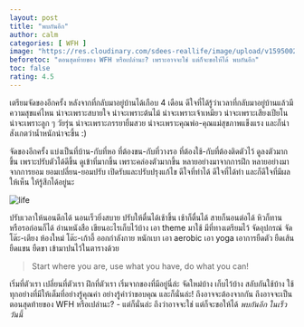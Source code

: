 ```yaml
---
layout: post
title: "พบกันอีก"
author: calm
categories: [ WFH ]
image: "https://res.cloudinary.com/sdees-reallife/image/upload/v1595002728/IMG_2675.jpg"
beforetoc: "ตอนสุดท้ายของ WFH หรือเปล่านะ? เพราะอาจจะใช่ แต่ก็จะขอให้ได้ พบกันอีก"
toc: false
rating: 4.5
---
```

เตรียมจัดของอีกครั้ง หลังจากที่กลับมาอยู่บ้านได้เกือบ 4 เดือน ดีใจที่ได้รู้ว่าเวลาที่กลับมาอยู่บ้านแล้วมีความสุขแค่ไหน น่าจะเพราะสบายใจ น่าจะเพราะต้นไม้ น่าจะเพราะเจ้าเหมียว น่าจะเพราะเสียงเปียโน น่าจะเพราะลูก ๆ วัยรุ่น น่าจะเพราะภรรยายิ้มสวย น่าจะเพราะคุณพ่อ-คุณแม่สุขภาพแข็งแรง และก็น่าสังเกตว่าน้ำหนักน่าจะขึ้น :)

จัดของอีกครั้ง แบ่งเป็นที่บ้าน-กับที่หอ ที่ต้องขน-กับที่วางรอ ที่ต้องใช้-กับที่ต้องติดตัวไว้ ดูลงตัวมากขึ้น เพราะปรับตัวได้ดีขึ้น ดูเข้าที่มากขึ้น เพราะคล่องตัวมากขึ้น หลายอย่างมาจากการฝึก หลายอย่างมาจากการยอม ยอมเปลี่ยน-ยอมปรับ เปิดรับและปรับปรุงแก้ไข ดีใจที่ทำได้ ดีใจที่ได้ทำ และก็ดีใจที่มีผลให้เห็น ให้รู้สึกได้อยู่นะ

![life](https://res.cloudinary.com/sdees-reallife/image/upload/v1595004482/IMG_20160426_153732.jpg)

ปรับเวลาให้นอนดึกได้ นอนเร็วยิ่งสบาย ปรับให้ตื่นได้เช้าขึ้น เช้าก็ตื่นได้ สายก็นอนต่อได้ หิวก็ทาน หรือรอก่อนก็ได้ อ่านหนังสือ เขียนอะไรเก็บไว้บ้าง เอา theme มาใช้ มีที่ทางเตรียมไว้ จัดอุปกรณ์ จัดโต๊ะ-เตียง ห้องใหม่ โต๊ะ-เก้าอี้ ออกกำลังกาย หนักเบา เอา aerobic เอา yoga เอาการยืดตัว ยืดเส้น ยืดแขน ยืดขา เข้ามาปนไว้ในตารางด้วย

> Start where you are, use what you have, do what you can!

เริ่มที่ตัวเรา เปลี่ยนที่ตัวเรา ฝึกที่ตัวเรา เริ่มจากของที่มีอยู่นี่ล่ะ จัดใหม่บ้าง เก็บไว้บ้าง สลับกันใช้บ้าง ใช้ทุกอย่างที่มีให้เต็มที่อย่างรู้คุณค่า อย่างรู้คำว่าขอบคุณ และก็นั่นล่ะ! ถึงอาจจะต้องจากกัน ถึงอาจจะเป็นตอนสุดท้ายของ WFH หรือเปล่านะ? - แต่ก็นั่นล่ะ ถึงว่าอาจจะใช่ แต่ก็จะขอให้ได้ *พบกันอีก ในเร็ววันนี้*
